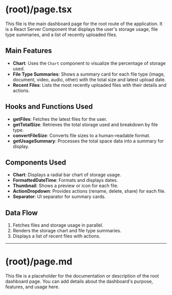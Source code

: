 # (root)/page.tsx

This file is the main dashboard page for the root route of the application. It is a React Server Component that displays the user's storage usage, file type summaries, and a list of recently uploaded files.

## Main Features
- **Chart**: Uses the `Chart` component to visualize the percentage of storage used.
- **File Type Summaries**: Shows a summary card for each file type (image, document, video, audio, other) with the total size and latest upload date.
- **Recent Files**: Lists the most recently uploaded files with their details and actions.

## Hooks and Functions Used
- **getFiles**: Fetches the latest files for the user.
- **getTotalSize**: Retrieves the total storage used and breakdown by file type.
- **convertFileSize**: Converts file sizes to a human-readable format.
- **getUsageSummary**: Processes the total space data into a summary for display.

## Components Used
- **Chart**: Displays a radial bar chart of storage usage.
- **FormattedDateTime**: Formats and displays dates.
- **Thumbnail**: Shows a preview or icon for each file.
- **ActionDropdown**: Provides actions (rename, delete, share) for each file.
- **Separator**: UI separator for summary cards.

## Data Flow
1. Fetches files and storage usage in parallel.
2. Renders the storage chart and file type summaries.
3. Displays a list of recent files with actions.

---

# (root)/page.md

This file is a placeholder for the documentation or description of the root dashboard page. You can add details about the dashboard's purpose, features, and usage here.

